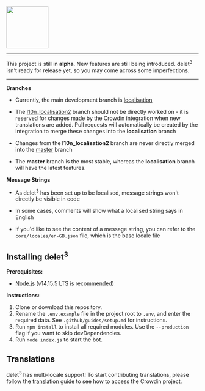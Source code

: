 <img src="https://i.imgur.com/8Nn68vR.png" height="110">

---

This project is still in **alpha**. New features are still being introduced. delet<sup>3</sup> isn't ready for release yet, so you may come across some imperfections.

---

**Branches**

- Currently, the main development branch is [localisation](https://github.com/suvanl/delet3/tree/localisation)

- The [l10n_localisation2](https://github.com/suvanl/delet3/tree/l10n_localisation2) branch should not be directly worked on - it is reserved for changes made by the Crowdin integration when new translations are added. Pull requests will automatically be created by the integration to merge these changes into the **localisation** branch

- Changes from the **l10n_localisation2** branch are never directly merged into the [master](https://github.com/suvanl/delet3/tree/master) branch

- The **master** branch is the most stable, whereas the **localisation** branch will have the latest features.


**Message Strings**
- As delet<sup>3</sup> has been set up to be localised, message strings won't directly be visible in code

- In some cases, comments will show what a localised string says in English

- If you'd like to see the content of a message string, you can refer to the `core/locales/en-GB.json` file, which is the base locale file

## Installing delet<sup>3</sup>

**Prerequisites:**
- [Node.js](https://nodejs.org/en/) (v14.15.5 LTS is recommended)


**Instructions:**
1. Clone or download this repository.
2. Rename the `.env.example` file in the project root to `.env`, and enter the required data. See `.github/guides/setup.md` for instructions.
3. Run `npm install` to install all required modules. Use the `--production` flag if you want to skip devDependencies.
4. Run `node index.js` to start the bot.

## Translations
delet<sup>3</sup> has multi-locale support! To start contributing translations, please follow the [translation guide](https://gist.github.com/suvanl/d349831795a0a70de58ba08791dcb539) to see how to access the Crowdin project.
